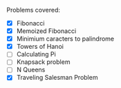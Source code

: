 Problems covered:
- [x] Fibonacci
- [x] Memoized Fibonacci
- [x] Minimium caracters to palindrome
- [x] Towers of Hanoi
- [ ] Calculating Pi
- [ ] Knapsack problem
- [ ] N Queens
- [x] Traveling Salesman Problem 
